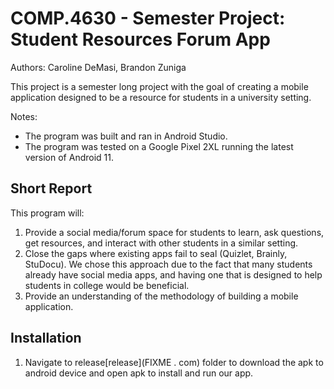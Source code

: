 # COMP.4630 - Semester Project: Student Resources Forum App
Authors: Caroline DeMasi, Brandon Zuniga

This project is a semester long project with the goal of creating a mobile application designed
to be a resource for students in a university setting.

Notes:
* The program was built and ran in Android Studio.
* The program was tested on a Google Pixel 2XL running the latest version of Android 11.


## Short Report

This program will:
1. Provide a social media/forum space for students to learn, ask questions, get resources, and
   interact with other students in a similar setting.
2. Close the gaps where existing apps fail to seal (Quizlet, Brainly, StuDocu).
   We chose this approach due to the fact that many students already have social media apps,
   and having one that is designed to help students in college would be beneficial.
3. Provide an understanding of the methodology of building a mobile application.

## Installation
1. Navigate to release[release](FIXME . com) folder to download the apk to android device and open apk to install and run our app. 
